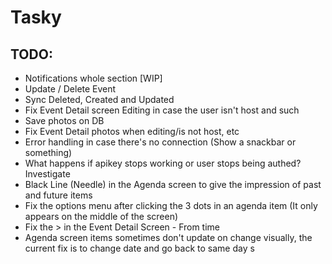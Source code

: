 # Tasky

## TODO:
- Notifications whole section [WIP]
- Update / Delete Event
- Sync Deleted, Created and Updated
- Fix Event Detail screen Editing in case the user isn't host and such
- Save photos on DB
- Fix Event Detail photos when editing/is not host, etc
- Error handling in case there's no connection (Show a snackbar or something)
- What happens if apikey stops working or user stops being authed? Investigate
- Black Line (Needle) in the Agenda screen to give the impression of past and future items
- Fix the options menu after clicking the 3 dots in an agenda item (It only appears on the middle of the screen)
- Fix the > in the Event Detail Screen - From time
- Agenda screen items sometimes don't update on change visually, the current fix is to change date and go back to same day
s